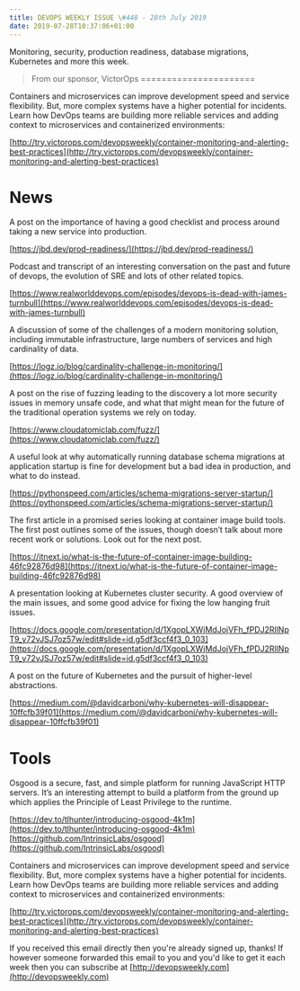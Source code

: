 ```yaml
---
title: DEVOPS WEEKLY ISSUE \#448 - 28th July 2019 
date: 2019-07-28T10:37:06+01:00
---
```


Monitoring, security, production readiness, database migrations, Kubernetes and more this week.


>From our sponsor, VictorOps
======================

Containers and microservices can improve development speed and service flexibility. But, more complex systems have a higher potential for incidents. Learn how DevOps teams are building more reliable services and adding context to microservices and containerized environments:

[http://try.victorops.com/devopsweekly/container-monitoring-and-alerting-best-practices](http://try.victorops.com/devopsweekly/container-monitoring-and-alerting-best-practices)


News
====

A post on the importance of having a good checklist and process around taking a new service into production.

[https://jbd.dev/prod-readiness/](https://jbd.dev/prod-readiness/)


Podcast and transcript of an interesting conversation on the past and future of devops, the evolution of SRE and lots of other related topics.

[https://www.realworlddevops.com/episodes/devops-is-dead-with-james-turnbull](https://www.realworlddevops.com/episodes/devops-is-dead-with-james-turnbull)


A discussion of some of the challenges of a modern monitoring solution, including immutable infrastructure, large numbers of services and high cardinality of data.

[https://logz.io/blog/cardinality-challenge-in-monitoring/](https://logz.io/blog/cardinality-challenge-in-monitoring/)


A post on the rise of fuzzing leading to the discovery a lot more security issues in memory unsafe code, and what that might mean for the future of the traditional operation systems we rely on today.

[https://www.cloudatomiclab.com/fuzz/](https://www.cloudatomiclab.com/fuzz/)


A useful look at why automatically running database schema migrations at application startup is fine for development but a bad idea in production, and what to do instead.

[https://pythonspeed.com/articles/schema-migrations-server-startup/](https://pythonspeed.com/articles/schema-migrations-server-startup/)


The first article in a promised series looking at container image build tools. The first post outlines some of the issues, though doesn’t talk about more recent work or solutions. Look out for the next post.

[https://itnext.io/what-is-the-future-of-container-image-building-46fc92876d98](https://itnext.io/what-is-the-future-of-container-image-building-46fc92876d98)


A presentation looking at Kubernetes cluster security. A good overview of the main issues, and some good advice for fixing the low hanging fruit issues.

[https://docs.google.com/presentation/d/1XgopLXWjMdJojVFh_fPDJ2RllNpT9_y72vJSJ7oz57w/edit#slide=id.g5df3ccf4f3_0_103](https://docs.google.com/presentation/d/1XgopLXWjMdJojVFh_fPDJ2RllNpT9_y72vJSJ7oz57w/edit#slide=id.g5df3ccf4f3_0_103)


A post on the future of Kubernetes and the pursuit of higher-level abstractions.

[https://medium.com/@davidcarboni/why-kubernetes-will-disappear-10ffcfb39f01](https://medium.com/@davidcarboni/why-kubernetes-will-disappear-10ffcfb39f01)


Tools
=====

Osgood is a secure, fast, and simple platform for running JavaScript HTTP servers. It’s an interesting attempt to build a platform from the ground up which applies the Principle of Least Privilege to the runtime.

[https://dev.to/tlhunter/introducing-osgood-4k1m](https://dev.to/tlhunter/introducing-osgood-4k1m)
[https://github.com/IntrinsicLabs/osgood](https://github.com/IntrinsicLabs/osgood)



Containers and microservices can improve development speed and service flexibility. But, more complex systems have a higher potential for incidents. Learn how DevOps teams are building more reliable services and adding context to microservices and containerized environments:

[http://try.victorops.com/devopsweekly/container-monitoring-and-alerting-best-practices](http://try.victorops.com/devopsweekly/container-monitoring-and-alerting-best-practices)


If you received this email directly then you're already signed up, thanks! If however someone forwarded this email to you and you'd like to get it each week then you can subscribe at [http://devopsweekly.com](http://devopsweekly.com)

